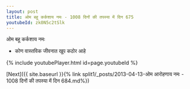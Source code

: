 ```yaml
---
layout: post
title: ओम बहू कर्कशाय नमः - 1008 दिनों की तपस्या में दिन 675
youtubeId: zk0N5c2tSlk
---
```

 
 
 ओम बहू कर्कशाय नमः  
 
 -  कोण वास्तविक जीवनात खूप कठोर आहे 
 
  
 
  
 
 
 
 
 
 


{% include youtubePlayer.html id=page.youtubeId %}
 
[Next]({{ site.baseurl }}{% link  split1/_posts/2013-04-13-ओम आरोहणाय नमः - 1008 दिनों की तपस्या में दिन 684.md%})
 
